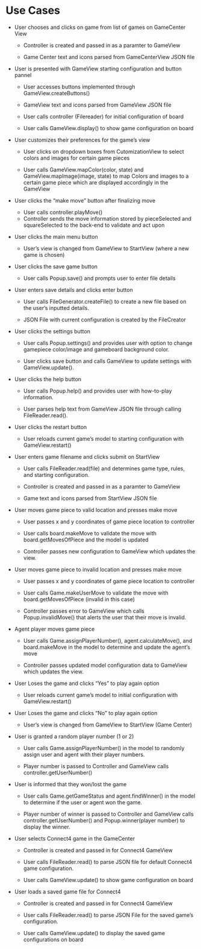Use Cases
====
* User chooses and clicks on game from list of games on GameCenter View

    - Controller is created and passed in as a paramter to GameView

    - Game Center text and icons parsed from GameCenterView JSON file

* User is presented with GameView starting configuration and button pannel

    - User accesses buttons implemented through GameView.createButtons() 

     - GameView text and icons parsed from GameView JSON file

     -  User calls controller (Filereader) for initial configuration of board 

    - User calls GameView.display() to show game configuration on board

* User customizes their preferences for the game’s view

    - User clicks on dropdown boxes from CutomizationView to select colors and images for certain game pieces

    -  User calls GameView.mapColor(color, state) and GameView.mapImage(image, state) to map Colors and images to a certain game piece which are displayed accordingly in the GameView

* User clicks the “make move” button after finalizing move

    -  User calls controller.playMove()
    -  Controller sends the move information stored by pieceSelected and squareSelected to the back-end to validate and act upon

* User clicks the main menu button

    -  User’s view is changed from GameView to StartView (where a new game is chosen)

* User clicks the save game button

    - User calls Popup.save() and prompts user to enter file details

* User enters save details and clicks enter button

    -  User calls FileGenerator.createFile() to create a new file based on the user’s inputted details. 
    
    -  JSON File with current configuration is created by the FileCreator 

* User clicks the settings button

    -  User calls Popup.settings() and provides user with option to change gamepiece color/image and gameboard background color.
    
    -  User clicks save button and calls GameView to update settings with GameView.update().  

*  User clicks the help button

    - User calls Popup.help() and provides user with how-to-play information.

    -  User parses help text from GameView JSON file through calling FileReader.read().

* User clicks the restart button

    -   User reloads current game’s model to starting configuration with GameView.restart()

*   User enters game filename and clicks submit on StartView

    -  User calls FileReader.read(file) and determines game type, rules, and starting configuration.

    -  Controller is created and passed in as a paramter to GameView

    -  Game text and icons parsed from StartView JSON file

*   User moves game piece to valid location and presses make move

    -  User passes x and y coordinates of game piece location to controller

    - User calls board.makeMove to validate the move with board.getMovesOfPiece and the model is updated 

    - Controller passes new configuration to GameView which updates the view.

* User moves game piece to invalid location and presses make move

    -    User passes x and y coordinates of game piece location to controller

    -    User calls Game.makeUserMove to validate the move with board.getMovesOfPiece (invalid in this case)

    -   Controller passes error to GameView which calls Popup.invalidMove() that alerts the user that their move is invalid.

* Agent player moves game piece

    -    User calls Game.assignPlayerNumber(), agent.calculateMove(), and board.makeMove in the model to determine and update the agent’s move

    -    Controller passes updated model configuration data to GameView which updates the view.  

*   User Loses the game and clicks “Yes” to play again option

    -   User reloads current game’s model to initial configuration with GameView.restart()

*   User Loses the game and clicks “No” to play again option

    -   User’s view is changed from GameView to StartView (Game Center)

*   User is granted a random player number (1 or 2)

    -    User calls Game.assignPlayerNumber() in the model to randomly assign user and agent with their player numbers.

    -  Player number is passed to Controller and GameView calls controller.getUserNumber()

*   User is informed that they won/lost the game

    -    User calls Game.getGameStatus and agent.findWinner() in the model to determine if the user or agent won the game.

    -  Player number of winner is passed to Controller and GameView calls controller.getUserNumber() and Popup.winner(player number) to display the winner.

*   User selects Connect4 game in the GameCenter

    -   Controller is created and passed in for Connect4 GameView

    -  User calls FileReader.read() to parse JSON file for default Connect4 game configuration.

    -   User calls GameView.update() to show game configuration on board

*   User loads a saved game file for Connect4
    -   Controller is created and passed in for Connect4 GameView

    - User calls FileReader.read() to parse JSON File for the saved game’s configuration.

    - User calls GameView.update() to display the saved game configurations on board

    
